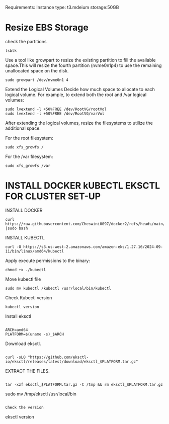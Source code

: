 Requirements: 
Instance type: t3.mdeium 
storage:50GB

# Resize EBS Storage

check the partitions
```
lsblk
```

Use a tool like growpart to resize the existing partition to fill the available space.This will resize the fourth partition (nvme0n1p4) to use the remaining unallocated space on the disk.
```
sudo growpart /dev/nvme0n1 4
```

Extend the Logical Volumes
Decide how much space to allocate to each logical volume. For example, to extend both the root and /var logical volumes:

```
sudo lvextend -l +50%FREE /dev/RootVG/rootVol
sudo lvextend -l +50%FREE /dev/RootVG/varVol
```

After extending the logical volumes, resize the filesystems to utilize the additional space.

For the root filesystem:

```
sudo xfs_growfs /
```

For the /var filesystem:

```
sudo xfs_growfs /var
```
# INSTALL DOCKER kUBECTL EKSCTL FOR CLUSTER SET-UP

INSTALL DOCKER

```
curl https://raw.githubusercontent.com/Cheswini0097/docker2/refs/heads/main/installdocker.sh |sudo bash
```

INSTALL KUBECTL

```
curl -O https://s3.us-west-2.amazonaws.com/amazon-eks/1.27.16/2024-09-11/bin/linux/amd64/kubectl
```

Apply execute permissions to the binary:

```
chmod +x ./kubectl
```

Move kubectl file

```
sudo mv kubectl /kubectl /usr/local/bin/kubectl
```

Check Kubectl version

```
kubectl version
```

Install eksctl 

```

ARCH=amd64
PLATFORM=$(uname -s)_$ARCH
```

Download eksctl.

```

curl -sLO "https://github.com/eksctl-io/eksctl/releases/latest/download/eksctl_$PLATFORM.tar.gz"
```

EXTRACT THE FILES.

```

tar -xzf eksctl_$PLATFORM.tar.gz -C /tmp && rm eksctl_$PLATFORM.tar.gz
```

sudo mv /tmp/eksctl /usr/local/bin
```

Check the version

```

eksctl version
```


